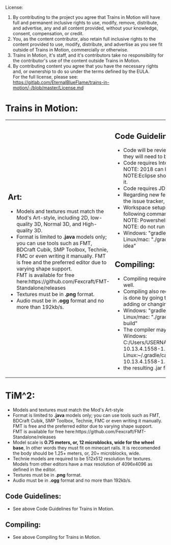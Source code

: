 License:
1. By contributing to the project you agree that Trains in Motion will have full and permanent inclusive rights to use, modify, remove, distribute, and advertise, any and all content provided, without your knowledge, consent, compensation, or credit.<br/>
2. You, as the content contributor, also retain full inclusive rights to the content provided to use, modify, distribute, and advertise as you see fit outside of Trains in Motion, commercially or otherwise.<br/>
3. Trains in Motion, it's staff, and it's contributors take no responsibility for the contributor's use of the content outside Trains in Motion.<br/>
4. By contributing content you agree that you have the necessary rights and, or ownership to do so under the terms defined by the EULA.<br/>
For the full license, please see: <a href="https://gitlab.com/EternalBlueFlame/trains-in-motion/-/blob/master/LICENSE.md">https://gitlab.com/EternalBlueFlame/trains-in-motion/-/blob/master/License.md

<h1>Trains in Motion:</h1>
<table>
<tr>
<td>
<h2>Art:</h2>
<ul>
<li> Models and textures must match the Mod's Art-style, including 2D, low-quality 3D, Normal 3D, and High-quality 3D.</li>
<li> Format is limited to <b>.java</b> models only; you can use tools such as FMT, BDCraft Cubik, SMP Toolbox, Technie, FMC or even writing it manually. FMT is free and the preferred editor due to varying shape support.<br/>FMT is available for free here:<ahref="https://github.com/Fexcraft/FMT-Standalone/releases">https://github.com/Fexcraft/FMT-Standalone/releases</a></li>
<li> Textures must be in <b>.png</b> format.</li>
<li> Audio must be in <b>.ogg</b> format and no more than 192kb/s.</li>
</ul>
</td>
<td>
<h2>Code Guidelines:</h2>
<ul>
<li> Code will be reviewed for optimizations and structure, if the issues are too large they will need to be fixed.</li>
<li> Code requires Intellij 2018, available <a href ="https://www.jetbrains.com/idea/download/other.html">here</a>, and will not work with 2019 or newer<br/>NOTE: 2018 can be installed alongside 2019 without any conflictions.<br/>NOTE:Eclipse should work, but is unsupported because I don't know how to use it. </li>
<li> Code requires JDK 8, however code must be compliant with JDK 7 at this time.</li>
<li> Regarding new features/behavior changes, please submit a new Suggestion to the issue tracker, or ask me on discord, before you write any code.</li>
<li> Workspace setup may use the idea option in the setup.bat, or by entering the following command manually, without quotes.<br/>NOTE: Powershell is not supported, use CMD. <br/>NOTE: do not run as admin/sudo.</li>
<li> Windows: "gradlew setupDecompWorkspace --refresh-dependencies idea"<br/>Linux/mac: "./gradlewLinux setupDecompWorkspace --refresh-dependencies idea"</li>
</ul>
<h2> Compiling:</h2>
<ul>
<li> Compiling requires java 1.8. Oracle JDK preferred, but OpenJDK should work as well.</li>
<li> Compiling also requires this java version as your system default, in windows this is done by going to Enviornment Variables in Advanced System Settings, and adding or changing "JAVA_HOME" to the install path of jdk 8.</li>
<li> Windows: "gradlew setupDecompWorkspace --refresh-dependencies build" Linux/mac: "./gradlewLinux setupDecompWorkspace --refresh-dependencies build"</li>
<li> The compiler may ask for a deobfuscator, by default it is located in:<br/>Windows: C:/Users/USERNAME/.gradle/caches/minecraft/net/minecraftforge/forge/1.7.10-10.13.4.1558-1.7.10/unpacked/conf/<br/>Linux:~/.gradle/caches/minecraft/net/minecraftforge/forge/1.7.10-10.13.4.1558-1.7.10/unpacked/conf/</li>
<li> the resulting .jar file will appear in the folder /build/libs</li>
</ul>
</td>
</tr>
</table>
<h1>TiM^2:</h1>
<ul>
<li> Models and textures must match the Mod's Art-style</li>
<li> Format is limited to <b>.java</b> models only; you can use tools such as FMT, BDCraft Cubik, SMP Toolbox, Technie, FMC or even writing it manually. FMT is free and the preferred editor due to varying shape support.<br/>FMT is available for free here:<ahref="https://github.com/Fexcraft/FMT-Standalone/releases">https://github.com/Fexcraft/FMT-Standalone/releases</a></li>
<li> Model scale is <b>0.75 meters, or, 12 microblocks, wide for the wheel base</b>, In other words they must fit on minecart rails. It is reccomended the body should be 1.25+ meters, or, 20+ microblocks, wide.</li>
<li> Technie models are required to be 512x512 resolution for textures. Models from other editors have a max resolution of 4096x4096 as defined in the editor.</li>
<li> Textures must be in <b>.png</b> format.</li>
<li> Audio must be in <b>.ogg</b> format and no more than 192kb/s.</li>
</ul>
</td>
<td>
<h2>Code Guidelines:</h2>
<ul><li>See above Code Guidelines for Trains in Motion.</li></ul>
<h2> Compiling:</h2>
<ul><li>See above Compiling for Trains in Motion.</li></ul>
</td>
</tr>
</table>
